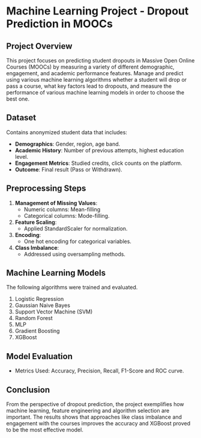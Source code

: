 # Machine Learning Project - Dropout Prediction in MOOCs

## Project Overview
This project focuses on predicting student dropouts in Massive Open Online Courses (MOOCs) by measuring a variety of different demographic, engagement, and academic performance features. Manage and predict using various machine learning algorithms whether a student will drop or pass a course, what key factors lead to dropouts, and measure the performance of various machine learning models in order to choose the best one.

## Dataset
Contains anonymized student data that includes:
* **Demographics**: Gender, region, age band.
* **Academic History**: Number of previous attempts, highest education level.
* **Engagement Metrics**: Studied credits, click counts on the platform.
* **Outcome**: Final result (Pass or Withdrawn).

## Preprocessing Steps 
1. **Management of Missing Values**:
   - Numeric columns: Mean-filling 
   - Categorical columns: Mode-filling.
2. **Feature Scaling**: 
   - Applied StandardScaler for normalization.
3. **Encoding**: 
   - One hot encoding for categorical variables. 
4. **Class Imbalance**: 
   - Addressed using oversampling methods.

## Machine Learning Models
The following algorithms were trained and evaluated.
1. Logistic Regression
2. Gaussian Naive Bayes
3. Support Vector Machine (SVM)
4. Random Forest
5. MLP
6. Gradient Boosting
7. XGBoost

## Model Evaluation
* Metrics Used: Accuracy, Precision, Recall, F1-Score and ROC curve.

## Conclusion

From the perspective of dropout prediction, the project exemplifies how machine learning, feature engineering and algorithm selection are important. The results shows that approaches like class imbalance and engagement with the courses improves the accuracy and XGBoost proved to be the most effective model.
